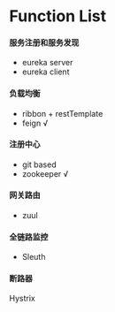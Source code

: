 # Function List

#### 服务注册和服务发现
* eureka server
* eureka client
#### 负载均衡
* ribbon + restTemplate
* feign √
#### 注册中心
* git based
* zookeeper √
#### 网关路由
* zuul
#### 全链路监控
* Sleuth
#### 断路器
Hystrix
